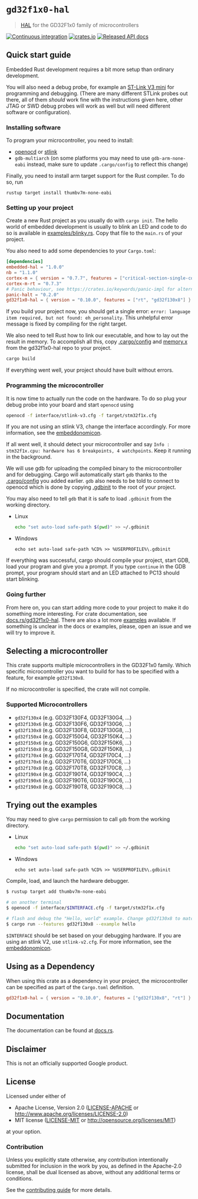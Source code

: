 # `gd32f1x0-hal`

> [HAL] for the GD32F1x0 family of microcontrollers

[hal]: https://crates.io/crates/embedded-hal

[![Continuous integration](https://github.com/gd32-rust/gd32f1x0-hal/workflows/Continuous%20integration/badge.svg)](https://github.com/gd32-rust/gd32f1x0-hal)
[![crates.io](https://img.shields.io/crates/v/gd32f1x0-hal.svg)](https://crates.io/crates/gd32f1x0-hal)
[![Released API docs](https://docs.rs/gd32f1x0-hal/badge.svg)](https://docs.rs/gd32f1x0-hal)

## Quick start guide

Embedded Rust development requires a bit more setup than ordinary development.

You will also need a debug probe, for example an
[ST-Link V3 mini](https://www.st.com/en/development-tools/stlink-v3mini.html) for programming and
debugging. (There are many different STLink probes out there, all of them _should_ work fine with
the instructions given here, other JTAG or SWD debug probes will work as well but will need
different software or configuration).

### Installing software

To program your microcontroller, you need to install:

- [openocd](http://openocd.org/) or [stlink](https://github.com/stlink-org/stlink)
- `gdb-multiarch` (on some platforms you may need to use `gdb-arm-none-eabi` instead, make sure to
  update `.cargo/config` to reflect this change)

Finally, you need to install arm target support for the Rust compiler. To do so, run

```
rustup target install thumbv7m-none-eabi
```

### Setting up your project

Create a new Rust project as you usually do with `cargo init`. The hello world
of embedded development is usually to blink an LED and code to do so is
available in [examples/blinky.rs](examples/blinky.rs). Copy that file to the
`main.rs` of your project.

You also need to add some dependencies to your `Cargo.toml`:

```toml
[dependencies]
embedded-hal = "1.0.0"
nb = "1.1.0"
cortex-m = { version = "0.7.7", features = ["critical-section-single-core"] }
cortex-m-rt = "0.7.3"
# Panic behaviour, see https://crates.io/keywords/panic-impl for alternatives
panic-halt = "0.2.0"
gd32f1x0-hal = { version = "0.10.0", features = ["rt", "gd32f130x8"] }
```

If you build your project now, you should get a single error:
`error: language item required, but not found: eh_personality`. This unhelpful error message is
fixed by compiling for the right target.

We also need to tell Rust how to link our executable, and how to lay out the
result in memory. To accomplish all this, copy [.cargo/config](.cargo/config) and
[memory.x](memory.x) from the gd32f1x0-hal repo to your project.

```bash
cargo build
```

If everything went well, your project should have built without errors.

### Programming the microcontroller

It is now time to actually run the code on the hardware. To do so plug your
debug probe into your board and start `openocd` using

```bash
openocd -f interface/stlink-v3.cfg -f target/stm32f1x.cfg
```

If you are not using an stlink V3, change the interface accordingly.
For more information, see the [embeddonomicon].

If all went well, it should detect your microcontroller and say
`Info : stm32f1x.cpu: hardware has 6 breakpoints, 4 watchpoints`. Keep it running in the background.

We will use gdb for uploading the compiled binary to the microcontroller and
for debugging. Cargo will automatically start `gdb` thanks to the
[.cargo/config](.cargo/config) you added earlier. `gdb` also needs to be told
to connect to openocd which is done by copying [.gdbinit](.gdbinit) to the root
of your project.

You may also need to tell `gdb` that it is safe to load `.gdbinit` from the
working directory.

- Linux
  ```bash
  echo "set auto-load safe-path $(pwd)" >> ~/.gdbinit
  ```
- Windows
  ```batch
  echo set auto-load safe-path %CD% >> %USERPROFILE%\.gdbinit
  ```

If everything was successful, cargo should compile your project, start GDB, load your program and
give you a prompt. If you type `continue` in the GDB prompt, your program should start and an LED
attached to PC13 should start blinking.

### Going further

From here on, you can start adding more code to your project to make it do something more
interesting. For crate documentation, see [docs.rs/gd32f1x0-hal](https://docs.rs/gd32f1x0-hal).
There are also a lot more [examples](examples) available. If something is unclear in the docs or
examples, please, open an issue and we will try to improve it.

## Selecting a microcontroller

This crate supports multiple microcontrollers in the GD32F1x0 family. Which specific microcontroller
you want to build for has to be specified with a feature, for example `gd32f130x8`.

If no microcontroller is specified, the crate will not compile.

### Supported Microcontrollers

- `gd32f130x4` (e.g. GD32F130F4, GD32F130G4, ...)
- `gd32f130x6` (e.g. GD32F130F6, GD32F130G6, ...)
- `gd32f130x8` (e.g. GD32F130F8, GD32F130G8, ...)
- `gd32f150x4` (e.g. GD32F150G4, GD32F150K4, ...)
- `gd32f150x6` (e.g. GD32F150G6, GD32F150K6, ...)
- `gd32f150x8` (e.g. GD32F150G8, GD32F150K8, ...)
- `gd32f170x4` (e.g. GD32F170T4, GD32F170C4, ...)
- `gd32f170x6` (e.g. GD32F170T6, GD32F170C6, ...)
- `gd32f170x8` (e.g. GD32F170T8, GD32F170C8, ...)
- `gd32f190x4` (e.g. GD32F190T4, GD32F190C4, ...)
- `gd32f190x6` (e.g. GD32F190T6, GD32F190C6, ...)
- `gd32f190x8` (e.g. GD32F190T8, GD32F190C8, ...)

## Trying out the examples

You may need to give `cargo` permission to call `gdb` from the working directory.

- Linux
  ```bash
  echo "set auto-load safe-path $(pwd)" >> ~/.gdbinit
  ```
- Windows
  ```batch
  echo set auto-load safe-path %CD% >> %USERPROFILE%\.gdbinit
  ```

Compile, load, and launch the hardware debugger.

```bash
$ rustup target add thumbv7m-none-eabi

# on another terminal
$ openocd -f interface/$INTERFACE.cfg -f target/stm32f1x.cfg

# flash and debug the "Hello, world" example. Change gd32f130x8 to match your hardware
$ cargo run --features gd32f130x8 --example hello
```

`$INTERFACE` should be set based on your debugging hardware. If you are using
an stlink V2, use `stlink-v2.cfg`. For more information, see the
[embeddonomicon].

[embeddonomicon]: https://rust-embedded.github.io/book/start/hardware.html

## Using as a Dependency

When using this crate as a dependency in your project, the microcontroller can
be specified as part of the `Cargo.toml` definition.

```toml
gd32f1x0-hal = { version = "0.10.0", features = ["gd32f130x8", "rt"] }
```

## Documentation

The documentation can be found at [docs.rs](https://docs.rs/stm32f1xx-hal/).

## Disclaimer

This is not an officially supported Google product.

## License

Licensed under either of

- Apache License, Version 2.0 ([LICENSE-APACHE](LICENSE-APACHE) or
  http://www.apache.org/licenses/LICENSE-2.0)
- MIT license ([LICENSE-MIT](LICENSE-MIT) or http://opensource.org/licenses/MIT)

at your option.

### Contribution

Unless you explicitly state otherwise, any contribution intentionally submitted for inclusion in the
work by you, as defined in the Apache-2.0 license, shall be dual licensed as above, without any
additional terms or conditions.

See the [contributing guide](CONTRIBUTING.md) for more details.
